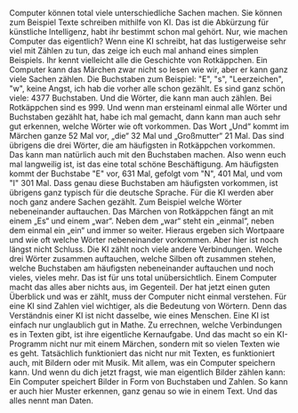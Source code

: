 Computer können total viele unterschiedliche Sachen machen. Sie können zum Beispiel Texte schreiben mithilfe von KI.
Das ist die Abkürzung für künstliche Intelligenz, habt ihr bestimmt schon mal gehört. Nur, wie machen Computer das eigentlich?
Wenn eine KI schreibt, hat das lustigerweise sehr viel mit Zählen zu tun, das zeige ich euch mal anhand eines simplen Beispiels.
Ihr kennt vielleicht alle die Geschichte von Rotkäppchen. Ein Computer kann das Märchen zwar nicht so lesen wie wir, aber er kann ganz viele Sachen zählen.
Die Buchstaben zum Beispiel: "E", "s", "Leerzeichen", "w", keine Angst, ich hab die vorher alle schon gezählt.
Es sind ganz schön viele: 4377 Buchstaben.
Und die Wörter, die kann man auch zählen. Bei Rotkäppchen sind es 999.
Und wenn man ersteinaml einmal alle Wörter und Buchstaben gezählt hat, habe ich mal gemacht, dann kann man auch sehr gut erkennen, welche Wörter wie oft vorkommen.
Das Wort „Und“ kommt im Märchen ganze 52 Mal vor,
„die“ 32 Mal und „Großmutter“ 21 Mal.
Das sind übrigens die drei Wörter, die am häufigsten in Rotkäppchen vorkommen.
Das kann man natürlich auch mit den Buchstaben machen. Also wenn euch mal langweilig ist, ist das eine total schöne Beschäftigung.
Am häufigsten kommt der Buchstabe "E" vor, 631 Mal, gefolgt vom "N", 401 Mal, und vom "I" 301 Mal.
Dass genau diese Buchstaben am häufigsten vorkommen, ist übrigens ganz typisch für die deutsche Sprache.
Für die KI werden aber noch ganz andere Sachen gezählt. Zum Beispiel welche Wörter nebeneinander auftauchen.
Das Märchen von Rotkäppchen fängt an mit einem „Es“ und einem „war“. Neben dem „war“ steht ein „einmal“, neben dem einmal ein „ein“ und immer so weiter.
Hieraus ergeben sich Wortpaare und wie oft welche Wörter nebeneinander vorkommen.
Aber hier ist noch längst nicht Schluss. Die KI zählt noch viele andere Verbindungen.
Welche drei Wörter zusammen auftauchen, welche Silben oft zusammen stehen, welche Buchstaben am häufigsten nebeneinander auftauchen und noch vieles, vieles mehr.
Das ist für uns total unübersichtlich. Einem Computer macht das alles aber nichts aus, im Gegenteil.
Der hat jetzt einen guten Überblick und was er zählt, muss der Computer nicht einmal verstehen.
Für eine KI sind Zahlen viel wichtiger, als die Bedeutung von Wörtern.
Denn das Verständnis einer KI ist nicht dasselbe, wie eines Menschen.
Eine KI ist einfach nur unglaublich gut in Mathe.
Zu errechnen, welche Verbindungen es in Texten gibt, ist ihre eigentliche Kernaufgabe.
Und das macht so ein KI-Programm nicht nur mit einem Märchen, sondern mit so vielen Texten wie es geht.
Tatsächlich funktioniert das nicht nur mit Texten, es funktioniert auch, mit Bildern oder mit Musik. Mit allem, was ein Computer speichern kann.
Und wenn du dich jetzt fragst, wie man eigentlich Bilder zählen kann:
Ein Computer speichert Bilder in Form von Buchstaben und Zahlen.
So kann er auch hier Muster erkennen, ganz genau so wie in einem Text.
Und das alles nennt man Daten.
